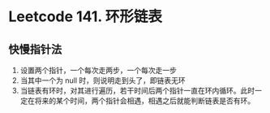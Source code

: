 # Leetcode 141. 环形链表

## 快慢指针法

1. 设置两个指针，一个每次走两步，一个每次走一步
2. 当其中一个为 null 时，则说明走到头了，即链表无环
3. 当链表有环时，对其进行遍历，若干时间后两个指针一直在环内循环。此时一定在将来的某个时间，两个指针会相遇，相遇之后就能判断链表是否有环。